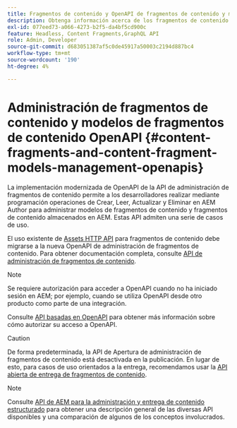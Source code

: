 ```yaml
---
title: Fragmentos de contenido y OpenAPI de fragmentos de contenido y modelos
description: Obtenga información acerca de los fragmentos de contenido y los modelos de fragmentos de contenido OpenAPI.
exl-id: 077eed73-a066-4273-b2f5-da4bf5cd900c
feature: Headless, Content Fragments,GraphQL API
role: Admin, Developer
source-git-commit: d683051387af5c0de45917a50003c2194d887bc4
workflow-type: tm+mt
source-wordcount: '190'
ht-degree: 4%

---
```


# Administración de fragmentos de contenido y modelos de fragmentos de contenido OpenAPI {#content-fragments-and-content-fragment-models-management-openapis}

La implementación modernizada de OpenAPI de la API de administración de fragmentos de contenido permite a los desarrolladores realizar mediante programación operaciones de Crear, Leer, Actualizar y Eliminar en AEM Author para administrar modelos de fragmentos de contenido y fragmentos de contenido almacenados en AEM. Estas API admiten una serie de casos de uso.

El uso existente de [Assets HTTP API](https://experienceleague.adobe.com/es/docs/experience-manager-cloud-service/content/assets/admin/mac-api-assets) para fragmentos de contenido debe migrarse a la nueva OpenAPI de administración de fragmentos de contenido. Para obtener documentación completa, consulte [API de administración de fragmentos de contenido](https://developer.adobe.com/experience-cloud/experience-manager-apis/api/stable/sites/).

>[!NOTE]
>
>Se requiere autorización para acceder a OpenAPI cuando no ha iniciado sesión en AEM; por ejemplo, cuando se utiliza OpenAPI desde otro producto como parte de una integración.
>
>Consulte [API basadas en OpenAPI](/help/implementing/developing/open-api-based-apis.md) para obtener más información sobre cómo autorizar su acceso a OpenAPI.

>[!CAUTION]
>
>De forma predeterminada, la API de Apertura de administración de fragmentos de contenido está desactivada en la publicación. En lugar de esto, para casos de uso orientados a la entrega, recomendamos usar la [API abierta de entrega de fragmentos de contenido](/help/headless/aem-content-fragment-delivery-with-openapi.md).

>[!NOTE]
>
>Consulte [API de AEM para la administración y entrega de contenido estructurado](/help/headless/apis-headless-and-content-fragments.md) para obtener una descripción general de las diversas API disponibles y una comparación de algunos de los conceptos involucrados.